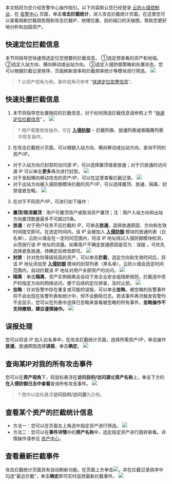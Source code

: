 
本文档将为您介绍告警中心操作指引。以下内容默认您已经登录 [云防火墙控制台](https://console.cloud.tencent.com/cfw/warncenter)，在 [告警中心](https://console.cloud.tencent.com/cfw/warncenter/event) 页面，单击**攻击拦截统计**，进入攻击拦截统计页面。在这里您可以查看阻断拦截趋势图和攻击拦截IP、地理位置、目的端口的天梯图，帮助您更好地分析和加固资产。

## 快速定位拦截信息[](id:xinxi)
本节将指导您快速筛选定位您想要的拦截信息。
①选定想查看的资产和地域。
②选定入站方向、横向移动或出站方向。
③选定入侵防御策略和处置状态，您可以根据拦截记录排序、页面刷新效率和拦截频率统计等模块进行筛选。
![](https://qcloudimg.tencent-cloud.cn/raw/5cc0eb28ac46ae553cea44caf77f341e.png)
> ? 以资产视角为例。事件视角可参考 “[快速定位告警信息](https://cloud.tencent.com/document/product/1132/55807#kuaisudingweijingao)”。

## 快速处置拦截信息
1. 本节将指导您处置相应的拦截信息，对于如何筛选拦截信息请参照上节 “[快速定位拦截信息](#xinxi)” 。
![](https://qcloudimg.tencent-cloud.cn/raw/70058beb41fb9fd98a79e432c3f49ca0.png)
> ? 用户需要修改操作，可在 [**入侵防御**](https://console.cloud.tencent.com/cfw/ips) > **拦截列表、放通列表或者隔离列表**中恢复操作。
> 
2. 在攻击拦截统计页面，可以根据入站方向、横向移动或出站方向，查询不同的资产/IP。
  - 对于入站方向已封禁的访问源 IP，可以选择置顶或者放通；对于已放通的访问源 IP 可以单击**更多**再次进行封禁。
![](https://qcloudimg.tencent-cloud.cn/raw/9e792cd890eaf886300225e9b62aa1c1.png)
  - 对于发起横向移动攻击的资产/IP，可以在这里查看拦截记录。
 ![](https://qcloudimg.tencent-cloud.cn/raw/b17722805899f034d94019a8a9ede61d.png)
  - 对于出站方向被入侵防御模块拦截的资产/IP，可以选择置顶、放通、隔离、封禁或者忽略。
 ![](https://qcloudimg.tencent-cloud.cn/raw/4edca68b16871cf83eac30bb7908b60d.png)
3. 在对于不同资产/IP，可进行如下操作：
  - **置顶/取消置顶**：用户可置顶资产或取消资产置顶；注：用户入站方向和出站方向置顶数量最多不可超过5条。
   - **放通**：对于用户任务不应拦截的 IP，可单击**放通**，选择放通原因、方向和生效时间提交即可。在选定时间内，该 IP 会被加入 [**入侵防御**](https://console.cloud.tencent.com/cfw/ips) 模块的放通列表（白名单），云防火墙会在一定时间范围内，将该 IP 地址绕过入侵防御模块检测，从而放行该 IP 地址的流量。如果用户不确定放通原因是否为：误报 ，可优先选择紧急放通，待确定后修改即可。
![](https://qcloudimg.tencent-cloud.cn/raw/8fb7ababfb9ab41d231841e59876e741.png)
   - **封禁**：针对危险等级较高的资产，可以单击**拦截**，选定方向和生效时间后，将该 IP 地址添加至 [**入侵防御**](https://console.cloud.tencent.com/cfw/ips) 模块的封禁列表（黑名单），云防火墙会选定时间范围内，自动拦截该 IP 地址对用户全部资产的访问。
![](https://qcloudimg.tencent-cloud.cn/raw/fed38ba30a738ae3b85a2073add113ae.png)
 - **隔离**：单击**隔离**，资产实例隔离会自动下发企业安全组阻断规则，拦截选中资产的指定方向的网络访问，便于后续的定位排查，及时止损。
 ![](https://qcloudimg.tencent-cloud.cn/raw/6d443b9f8770501cdcd871004975bfc9.png)
 - **忽略**：针对告警中存在重复或可能的误报，可以单击**忽略**，被忽略的告警事件将不会出现在告警列表和统计中，但不会删除日志。若该事件再次触发告警均不会显示，您可以在列表中选择已忽略来查看被忽略的所有事件，**忽略操作不支持撤销，建议谨慎操作。**
 ![](https://qcloudimg.tencent-cloud.cn/raw/1f9c8dcf83deb6268234ec205cfd8f5c.png)
 
 
## 误报处理
您可以将该 IP 加入白名单中，在攻击拦截统计页面，选择所需资产/IP，单击操作**放通**，放通原因选择**误报**，单击**确定**。
![](https://qcloudimg.tencent-cloud.cn/raw/b6e9bb2b89767d27371535a93f3b0512.png)

## 查询某IP对我的所有攻击事件

您可以在**资产视角**下，将鼠标悬浮在**访问目的/访问源**或**资产名称**上，单击下方的**在入侵防御日志中查看**查询所有攻击事件。
![](https://qcloudimg.tencent-cloud.cn/raw/85be9f3ef7f859eaf69f6fa5f66164c1.png)
>? 图中以鼠标悬浮**访问目的/访问源**为示例。

## 查看某个资产的拦截统计信息
- 方法一：您可以在页面左上角选中指定资产进行筛选。
![](https://qcloudimg.tencent-cloud.cn/raw/6b9d33ad47b4944b3935d7a3ce369d6f.png)
- 方法二：您可以在**事件详情**中的**资产名称**中，选定指定资产进行跳转查看。详情操作请参见 [资产中心](https://cloud.tencent.com/document/product/1132/46832)。

## 查看最新拦截事件
攻击拦截统计页面具有自动刷新功能。在页面上方单击![](https://qcloudimg.tencent-cloud.cn/raw/fc22474131de711ae3b7747da1e5cf60.png)，并在拦截记录排序中勾选“最近拦截”，单击**确定**即可实时监控最新拦截事件。
![](https://qcloudimg.tencent-cloud.cn/raw/3a71b88eb2fdb716bafea644d0192d2a.png)
